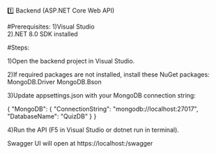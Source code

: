 1️⃣ Backend (ASP.NET Core Web API)

#Prerequisites:
1)Visual Studio   
2).NET 8.0 SDK installed

#Steps:

1)Open the backend project in Visual Studio.

2)If required packages are not installed, install these NuGet packages:
  MongoDB.Driver
  MongoDB.Bson

3)Update appsettings.json with your MongoDB connection string:

{
  "MongoDB": {
    "ConnectionString": "mongodb://localhost:27017",
    "DatabaseName": "QuizDB"
  }
}


4)Run the API (F5 in Visual Studio or dotnet run in terminal).

Swagger UI will open at https://localhost:<port>/swagger
